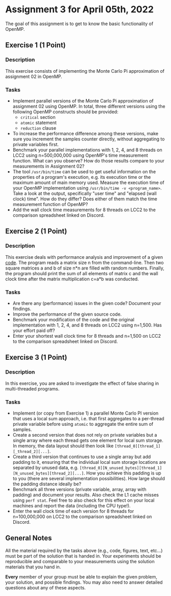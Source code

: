 # Assignment 3 for April 05th, 2022

The goal of this assignment is to get to know the basic functionality of OpenMP.

## Exercise 1 (1 Point)

### Description

This exercise consists of implementing the Monte Carlo Pi approximation of assignment 02 in OpenMP.    

### Tasks

- Implement parallel versions of the Monte Carlo Pi approximation of assignment 02 using OpenMP. In total, three different versions using the following OpenMP constructs should be provided:
    - `critical` section
    - `atomic` statement
    - `reduction` clause
- To increase the performance difference among these versions, make sure you increment the samples counter directly, without aggregating to private variables first.
- Benchmark your parallel implementations with 1, 2, 4, and 8 threads on LCC2 using n=500,000,000 using OpenMP's time measurement function. What can you observe? How do those results compare to your measurements in Assignment 02?
- The tool `/usr/bin/time` can be used to get useful information on the properties of a program's execution, e.g. its execution time or the maximum amount of main memory used. Measure the execution time of your OpenMP implementation using `/usr/bin/time -v <program_name>`. Take a look at the output, specifically "user time" and "elapsed (wall clock) time". How do they differ? Does either of them match the time measurement function of OpenMP?
- Add the wall clock time measurements for 8 threads on LCC2 to the comparison spreadsheet linked on Discord.

## Exercise 2 (1 Point)

### Description

This exercise deals with performance analysis and improvement of a given [code](ex2/ex2.c). The program reads a matrix size n from the command-line. Then two square matrices a and b of size n\*n are filled with random numbers. Finally, the program should print the sum of all elements of matrix c and the wall clock time after the matrix multiplication c=a\*b was conducted. 

### Tasks

- Are there any (performance) issues in the given code? Document your findings.
- Improve the performance of the given source code. 
- Benchmark your modification of the code and the original implementation with 1, 2, 4, and 8 threads on LCC2 using n=1,500. Has your effort paid off?
- Enter your shortest wall clock time for 8 threads and n=1,500 on LCC2 to the comparison spreadsheet linked on Discord.

## Exercise 3 (1 Point)

### Description

In this exercise, you are asked to investigate the effect of false sharing in multi-threaded programs.

### Tasks

- Implement (or copy from Exercise 1) a parallel Monte Carlo PI version that uses a local sum approach, i.e. that first aggregates to a per-thread private variable before using `atomic` to aggregate the entire sum of samples.
- Create a second version that does not rely on private variables but a single array where each thread gets one element for local sum storage. In memory, the data layout should then look like `[thread_0][thread_1][_thread_2][...]`.
- Create a third version that continues to use a single array but add padding to it, ensuring that the individual local sum storage locations are separated by unused data, e.g. `[thread_0][N_unused_bytes][thread_1][N_unused_bytes][thread_2][...]`. How you achieve this padding is up to you (there are several implementation possibilities). How large should the padding distance ideally be?
- Benchmark all three versions (private variable, array, array with padding) and document your results. Also check the L1 cache misses using `perf stat`. Feel free to also check for this effect on your local machines and report the data (including the CPU type!).
- Enter the wall clock time of each version for 8 threads for n=100,000,000 on LCC2 to the comparison spreadsheet linked on Discord.

## General Notes

All the material required by the tasks above (e.g., code, figures, text, etc...) must be part of the solution that is handed in. Your experiments should be reproducible and comparable to your measurements using the solution materials that you hand in.

**Every** member of your group must be able to explain the given problem, your solution, and possible findings. You may also need to answer detailed questions about any of these aspects.
